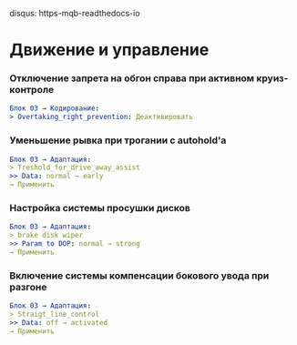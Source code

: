 disqus: https-mqb-readthedocs-io
# Движение и управление

### Отключение запрета на обгон справа при активном круиз-контроле
``` yaml
Блок 03 → Кодирование:
> Overtaking_right_prevention: Деактивировать
```

### Уменьшение рывка при трогании с autohold'a
``` yaml
Блок 03 → Адаптация:
> Treshold_for_drive_away_assist
>> Data: normal → early
→ Применить
```

### Настройка системы просушки дисков
``` yaml
Блок 03 → Адаптация:
> brake disk wiper
>> Param to DOP: normal → strong
→ Применить
```

### Включение системы компенсации бокового увода при разгоне
``` yaml
Блок 03 → Адаптация:
> Straigt_line_control
>> Data: off → activated
→ Применить
```